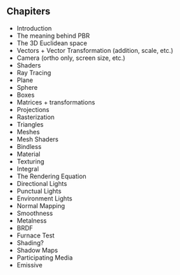 ## Chapiters

- Introduction
- The meaning behind PBR
- The 3D Euclidean space
- Vectors + Vector Transformation (addition, scale, etc.)
- Camera (ortho only, screen size, etc.)
- Shaders
- Ray Tracing
- Plane
- Sphere
- Boxes
- Matrices + transformations
- Projections
- Rasterization
- Triangles
- Meshes
- Mesh Shaders
- Bindless
- Material
- Texturing
- Integral
- The Rendering Equation
- Directional Lights
- Punctual Lights
- Environment Lights
- Normal Mapping
- Smoothness
- Metalness
- BRDF
- Furnace Test
- Shading?
- Shadow Maps
- Participating Media
- Emissive
